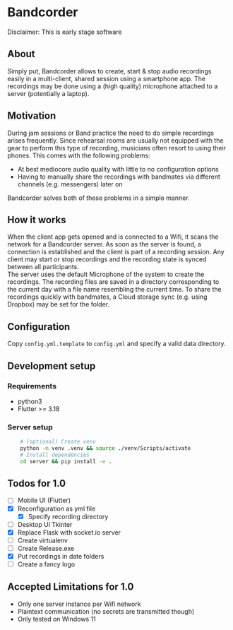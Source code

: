 # Bandcorder

Disclaimer: This is early stage software

## About

Simply put, Bandcorder allows to create, start & stop audio recordings easily in a multi-client, shared session using a smartphone app.
The recordings may be done using a (high quality) microphone attached to a server (potentially a laptop).

## Motivation

During jam sessions or Band practice the need to do simple recordings arises frequently. Since rehearsal rooms
are usually not equipped with the gear to perform this type of recording, musicians often resort to
using their phones. This comes with the following problems:

- At best mediocore audio quality with little to no configuration options
- Having to manually share the recordings with bandmates via different channels (e.g. messengers) later on

Bandcorder solves both of these problems in a simple manner.

## How it works

When the client app gets opened and is connected to a Wifi, it scans the network for a Bandcorder server.
As soon as the server is found, a connection is established and the client is part of a recording session.
Any client may start or stop recordings and the recording state is synced between all participants.  
The server uses the default Microphone of the system to create the recordings. The recording files are
saved in a directory corresponding to the current day with a file name resembling the current time.
To share the recordings quickly with bandmates, a Cloud storage sync (e.g. using Dropbox) may be set
for the folder.

## Configuration

Copy `config.yml.template` to `config.yml` and specify a valid data directory.

## Development setup

### Requirements

- python3
- Flutter >= 3.18

### Server setup
```bash
    # (optional) Create venv
    python -m venv .venv && source ./venv/Scripts/activate
    # Install dependencies
    cd server && pip install -e .
```

## Todos for 1.0

- [ ] Mobile UI (Flutter)
- [x] Reconfiguration as yml file
  - [x] Specify recording directory
- [ ] Desktop UI Tkinter
- [x] Replace Flask with socket.io server
- [ ] Create virtualenv
- [ ] Create Release.exe
- [x] Put recordings in date folders
- [ ] Create a fancy logo

## Accepted Limitations for 1.0

- Only one server instance per Wifi network
- Plaintext communication (no secrets are transmitted though)
- Only tested on Windows 11
